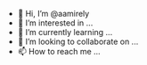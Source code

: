- 👋 Hi, I’m @aamirely
- 👀 I’m interested in ...
- 🌱 I’m currently learning ...
- 💞️ I’m looking to collaborate on ...
- 📫 How to reach me ...

<!---
aamirely/aamirely is a ✨ special ✨ repository because its `README.md` (this file) appears on your GitHub profile.
You can click the Preview link to take a look at your changes.
--->
